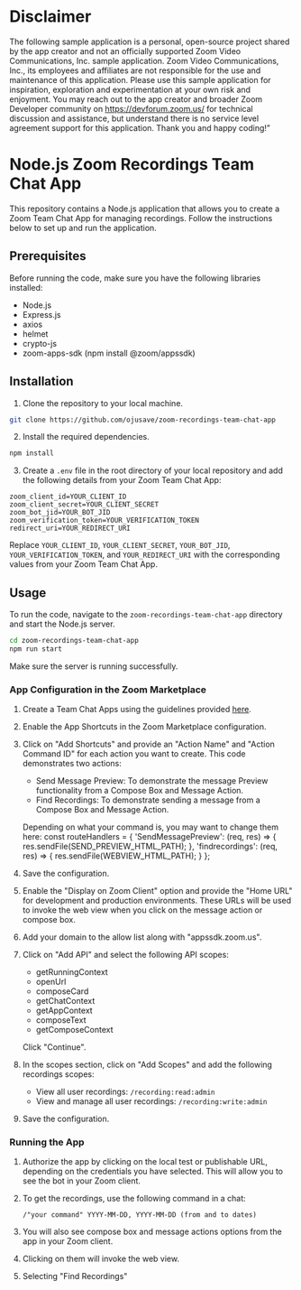 # Disclaimer

The following sample application is a personal, open-source project shared by the app creator and not an officially supported Zoom Video Communications, Inc. sample application. Zoom Video Communications, Inc., its employees and affiliates are not responsible for the use and maintenance of this application. Please use this sample application for inspiration, exploration and experimentation at your own risk and enjoyment. You may reach out to the app creator and broader Zoom Developer community on https://devforum.zoom.us/ for technical discussion and assistance, but understand there is no service level agreement support for this application. Thank you and happy coding!”

# Node.js Zoom Recordings Team Chat App

This repository contains a Node.js application that allows you to create a Zoom Team Chat App for managing recordings. Follow the instructions below to set up and run the application.

## Prerequisites

Before running the code, make sure you have the following libraries installed:

- Node.js
- Express.js
- axios
- helmet
- crypto-js
- zoom-apps-sdk (npm install @zoom/appssdk)

## Installation

1. Clone the repository to your local machine.

```bash
git clone https://github.com/ojusave/zoom-recordings-team-chat-app
```

2. Install the required dependencies.

```bash
npm install
```

3. Create a `.env` file in the root directory of your local repository and add the following details from your Zoom Team Chat App:

```plaintext
zoom_client_id=YOUR_CLIENT_ID
zoom_client_secret=YOUR_CLIENT_SECRET
zoom_bot_jid=YOUR_BOT_JID
zoom_verification_token=YOUR_VERIFICATION_TOKEN
redirect_uri=YOUR_REDIRECT_URI
```

Replace `YOUR_CLIENT_ID`, `YOUR_CLIENT_SECRET`, `YOUR_BOT_JID`, `YOUR_VERIFICATION_TOKEN`, and `YOUR_REDIRECT_URI` with the corresponding values from your Zoom Team Chat App.

## Usage

To run the code, navigate to the `zoom-recordings-team-chat-app` directory and start the Node.js server.

```bash
cd zoom-recordings-team-chat-app
npm run start
```

Make sure the server is running successfully.

### App Configuration in the Zoom Marketplace

1. Create a Team Chat Apps using the guidelines provided [here](https://developers.zoom.us/docs/team-chat-apps/create/).

2. Enable the App Shortcuts in the Zoom Marketplace configuration.

3. Click on "Add Shortcuts" and provide an "Action Name" and "Action Command ID" for each action you want to create. This code demonstrates two actions:
   - Send Message Preview: To demonstrate the message Preview functionality from a Compose Box and Message Action.
   - Find Recordings: To demonstrate sending a message from a Compose Box and Message Action.

   Depending on what your command is, you may want to change them here:
   const routeHandlers = {
   'SendMessagePreview': (req, res) => {
    res.sendFile(SEND_PREVIEW_HTML_PATH);
   },
   'findrecordings': (req, res) => {
    res.sendFile(WEBVIEW_HTML_PATH);
    }
   }; 

4. Save the configuration.

5. Enable the "Display on Zoom Client" option and provide the "Home URL" for development and production environments. These URLs will be used to invoke the web view when you click on the message action or compose box.

6. Add your domain to the allow list along with "appssdk.zoom.us".

7. Click on "Add API" and select the following API scopes:

   - getRunningContext
   - openUrl
   - composeCard
   - getChatContext
   - getAppContext
   - composeText
   - getComposeContext

   Click "Continue".

8. In the scopes section, click on "Add Scopes" and add the following recordings scopes:

   - View all user recordings: `/recording:read:admin`
   - View and manage all user recordings: `/recording:write:admin`

9. Save the configuration.

### Running the App

1. Authorize the app by clicking on the local test or publishable URL, depending on the credentials you have selected. This will allow you to see the bot in your Zoom client.

2. To get the recordings, use the following command in a chat:

   ```plaintext
   /"your command" YYYY-MM-DD, YYYY-MM-DD (from and to dates)
   ```

3. You will also see compose box and message actions options from the app in your Zoom client.

4. Clicking on them will invoke the web view.

5. Selecting "Find Recordings"